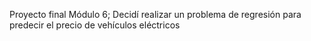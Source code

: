 Proyecto final Módulo 6; Decidí realizar un problema de regresión para predecir el precio de vehículos eléctricos
